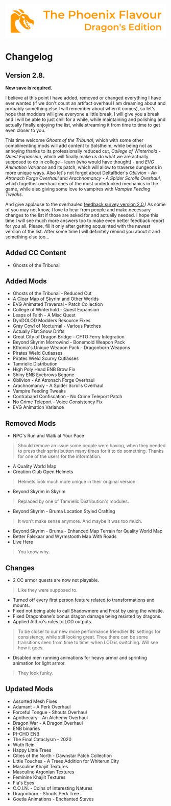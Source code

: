![image](images/Banner.webp)

# Changelog

## Version 2.8.

**New save is required.**

I believe at this point I have added, removed or changed everything I have ever wanted (if we don't count an artifact overhaul I am dreaming about and probably something else I will remember about when it comes), so let's hope that modders will give everyone a little break, I will give you a break and I will be able to just chill for a while, while maintaining and polishing and actually finally enjoying the list, while streaming it from time to time to get even closer to you.

This time welcome _Ghosts of the Tribunal_, which with some other complimenting mods will add content to Solstheim, while being not as annoying thanks to its professionally reduced cut, _College of Winterhold - Quest Expansion_, which will finally make us do what we are actually supposed to do in college - learn (who would have thought) - and _EVG Animation Variance_ and its patch, which will allow to traverse dungeons in more unique ways. Also let's not forget about DeltaRider's _Oblivion - An Atronach Forge Overhaul_ and _Arachnomancy - A Spider Scrolls Overhaul_, which together overhaul ones of the most underlooked mechanics in the game, while also giving some love to vampires with _Vampire Feeding Tweaks_.

And give applause to the overhauled [feedback survey version 2.0.](https://forms.gle/2AxB1oT9vnzvdYwD7)! As some of you may not know, I love to hear from people and make necessary changes to the list if those are asked for and actually needed. I hope this time I will see much more answers too to make even better feedback report for you all. Please, fill it only after getting acquainted with the newest version of the list. After some time I will definitely remind you about it and something else too...

## Added CC Content

* Ghosts of the Tribunal

## Added Mods

* Ghosts of the Tribunal - Reduced Cut
* A Clear Map of Skyrim and Other Worlds
* EVG Animated Traversal - Patch Collection
* College of Winterhold - Quest Expansion
* Leaps of Faith - A Misc Quest
* DynDOLOD Modders Resource Fixes
* Gray Cowl of Nocturnal - Various Patches
* Actually Flat Snow Drifts
* Great City of Dragon Bridge - CFTO Ferry Integration
* Beyond Skyrim Morrowind - Bonemold Weapon Pack
* Kthonia's Unique Weapon Pack - Dragonborn Weapons
* Pirates Wield Cutlasses
* Pirates Wield Scurvy Cutlasses
* Tamrielic Distribution
* High Poly Head ENB Brow Fix
* Shiny ENB Eyebrows Begone
* Oblivion - An Atronach Forge Overhaul
* Arachnomancy - A Spider Scrolls Overhaul
* Vampire Feeding Tweaks
* Contraband Confiscation - No Crime Teleport Patch
* No Crime Teleport - Voice Consistency Fix
* EVG Animation Variance

## Removed Mods

* NPC's Run and Walk at Your Pace
> Should remove an issue some people were having, when they needed to press their sprint button many times for it to do something. Thanks for one of the users for the information.
* A Quality World Map
* Creation Club Open Helmets
> Helmets look much more unique in their original version.
* Beyond Skyrim in Skyrim
> Replaced by one of Tamrielic Distribution's modules.
* Beyond Skyrim - Bruma Location Styled Crafting
> It won't make sense anymore. And maybe it was too much.
* Beyond Skyrim - Bruma - Enhanced Map Terrain for Quality World Map
* Better Falskaar and Wyrmstooth Map With Roads
* Live Here
> You know why.

## Changes

* 2 CC armor quests are now not playable.
> Like they were supposed to.
* Turned off every first person feature related to transformations and mounts.
* Fixed not being able to call Shadowmere and Frost by using the whistle.
* Fixed Dragonbane's bonus dragon damage being resisted by dragons.
* Applied Althro's rules to LOD outputs.
> To be closer to our new more performance friendlier INI settings for consistency, while still looking great. Thou there can be some transitions seen from time to time, when LOD is switching. Will see how it goes.
* Disabled men running animations for heavy armor and sprinting animation for light armor.
> They look funky.

## Updated Mods

* Assorted Mesh Fixes
* Adamant - A Perk Overhaul
* Forceful Tongue - Shouts Overhaul
* Apothecary - An Alchemy Overhaul
* Dragon War - A Dragon Overhaul
* ENB binaries
* PI-CHO ENB
* The Final Cataclysm - 2020
* Wuth Rein
* Happy Little Trees
* Cities of the North - Dawnstar Patch Collection
* Little Touches - A Trees Addition for Whiterun City
* Masculine Khajiit Textures
* Masculine Argonian Textures
* Feminine Khajiit Textures
* Fia's Eyes
* C.O.I.N. - Coins of Interesting Natures
* Dragonborn - Shouts Perk Tree
* Goetia Animations - Enchanted Staves
